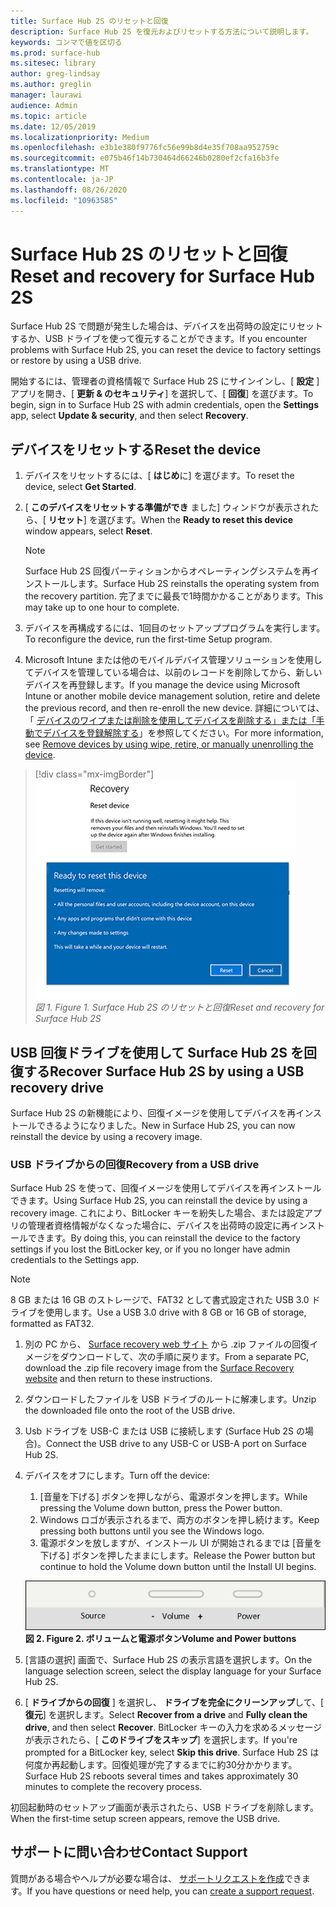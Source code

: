 ```yaml
---
title: Surface Hub 2S のリセットと回復
description: Surface Hub 2S を復元およびリセットする方法について説明します。
keywords: コンマで値を区切る
ms.prod: surface-hub
ms.sitesec: library
author: greg-lindsay
ms.author: greglin
manager: laurawi
audience: Admin
ms.topic: article
ms.date: 12/05/2019
ms.localizationpriority: Medium
ms.openlocfilehash: e3b1e380f9776fc56e99b8d4e35f708aa952759c
ms.sourcegitcommit: e075b46f14b730464d66246b0280ef2cfa16b3fe
ms.translationtype: MT
ms.contentlocale: ja-JP
ms.lasthandoff: 08/26/2020
ms.locfileid: "10963585"
---
```

# <span data-ttu-id="16c06-104">Surface Hub 2S のリセットと回復</span><span class="sxs-lookup"><span data-stu-id="16c06-104">Reset and recovery for Surface Hub 2S</span></span>

<span data-ttu-id="16c06-105">Surface Hub 2S で問題が発生した場合は、デバイスを出荷時の設定にリセットするか、USB ドライブを使って復元することができます。</span><span class="sxs-lookup"><span data-stu-id="16c06-105">If you encounter problems with Surface Hub 2S, you can reset the device to factory settings or restore by using a USB drive.</span></span>

<span data-ttu-id="16c06-106">開始するには、管理者の資格情報で Surface Hub 2S にサインインし、[ **設定** ] アプリを開き、[ **更新 & のセキュリティ**] を選択して、[ **回復**] を選びます。</span><span class="sxs-lookup"><span data-stu-id="16c06-106">To begin, sign in to Surface Hub 2S with admin credentials, open the **Settings** app, select **Update & security**, and then select **Recovery**.</span></span>

## <span data-ttu-id="16c06-107">デバイスをリセットする</span><span class="sxs-lookup"><span data-stu-id="16c06-107">Reset the device</span></span>

1. <span data-ttu-id="16c06-108">デバイスをリセットするには、[ **はじめ**に] を選びます。</span><span class="sxs-lookup"><span data-stu-id="16c06-108">To reset the device, select **Get Started**.</span></span>

2. <span data-ttu-id="16c06-109">[ **このデバイスをリセットする準備ができ** ました] ウィンドウが表示されたら、[ **リセット**] を選びます。</span><span class="sxs-lookup"><span data-stu-id="16c06-109">When the **Ready to reset this device** window appears, select **Reset**.</span></span> 
  
   > [!NOTE]
   > <span data-ttu-id="16c06-110">Surface Hub 2S 回復パーティションからオペレーティングシステムを再インストールします。</span><span class="sxs-lookup"><span data-stu-id="16c06-110">Surface Hub 2S reinstalls the operating system from the recovery partition.</span></span> <span data-ttu-id="16c06-111">完了までに最長で1時間かかることがあります。</span><span class="sxs-lookup"><span data-stu-id="16c06-111">This may take up to one hour to complete.</span></span>
  
3. <span data-ttu-id="16c06-112">デバイスを再構成するには、1回目のセットアッププログラムを実行します。</span><span class="sxs-lookup"><span data-stu-id="16c06-112">To reconfigure the device, run the first-time Setup program.</span></span>

4. <span data-ttu-id="16c06-113">Microsoft Intune または他のモバイルデバイス管理ソリューションを使用してデバイスを管理している場合は、以前のレコードを削除してから、新しいデバイスを再登録します。</span><span class="sxs-lookup"><span data-stu-id="16c06-113">If you manage the device using Microsoft Intune or another mobile device management solution, retire and delete the previous record, and then re-enroll the new device.</span></span> <span data-ttu-id="16c06-114">詳細については、「 [デバイスのワイプまたは削除を使用してデバイスを削除する」または「手動でデバイスを登録解除する](https://docs.microsoft.com/intune/devices-wipe)」を参照してください。</span><span class="sxs-lookup"><span data-stu-id="16c06-114">For more information, see [Remove devices by using wipe, retire, or manually unenrolling the device](https://docs.microsoft.com/intune/devices-wipe).</span></span>

> [!div class="mx-imgBorder"]
> ![\* Surface Hub 2S のリセットと回復 \*](images/sh2-reset.png)
<br/>*<span data-ttu-id="16c06-116">図 1. </span><span class="sxs-lookup"><span data-stu-id="16c06-116">Figure 1.</span></span> <span data-ttu-id="16c06-117">Surface Hub 2S のリセットと回復</span><span class="sxs-lookup"><span data-stu-id="16c06-117">Reset and recovery for Surface Hub 2S</span></span>* 

## <span data-ttu-id="16c06-118">USB 回復ドライブを使用して Surface Hub 2S を回復する</span><span class="sxs-lookup"><span data-stu-id="16c06-118">Recover Surface Hub 2S by using a USB recovery drive</span></span>

<span data-ttu-id="16c06-119">Surface Hub 2S の新機能により、回復イメージを使用してデバイスを再インストールできるようになりました。</span><span class="sxs-lookup"><span data-stu-id="16c06-119">New in Surface Hub 2S, you can now reinstall the device by using a recovery image.</span></span>

### <span data-ttu-id="16c06-120">USB ドライブからの回復</span><span class="sxs-lookup"><span data-stu-id="16c06-120">Recovery from a USB drive</span></span>

<span data-ttu-id="16c06-121">Surface Hub 2S を使って、回復イメージを使用してデバイスを再インストールできます。</span><span class="sxs-lookup"><span data-stu-id="16c06-121">Using Surface Hub 2S, you can reinstall the device by using a recovery image.</span></span> <span data-ttu-id="16c06-122">これにより、BitLocker キーを紛失した場合、または設定アプリの管理者資格情報がなくなった場合に、デバイスを出荷時の設定に再インストールできます。</span><span class="sxs-lookup"><span data-stu-id="16c06-122">By doing this, you can reinstall the device to the factory settings if you lost the BitLocker key, or if you no longer have admin credentials to the Settings app.</span></span>

>[!NOTE]
><span data-ttu-id="16c06-123">8 GB または 16 GB のストレージで、FAT32 として書式設定された USB 3.0 ドライブを使用します。</span><span class="sxs-lookup"><span data-stu-id="16c06-123">Use a USB 3.0 drive with 8 GB or 16 GB of storage, formatted as FAT32.</span></span>

1. <span data-ttu-id="16c06-124">別の PC から、 [Surface recovery web サイト](https://support.microsoft.com/surfacerecoveryimage?devicetype=surfacehub2s) から .zip ファイルの回復イメージをダウンロードして、次の手順に戻ります。</span><span class="sxs-lookup"><span data-stu-id="16c06-124">From a separate PC, download the .zip file recovery image from the [Surface Recovery website](https://support.microsoft.com/surfacerecoveryimage?devicetype=surfacehub2s) and then return to these instructions.</span></span> 

1. <span data-ttu-id="16c06-125">ダウンロードしたファイルを USB ドライブのルートに解凍します。</span><span class="sxs-lookup"><span data-stu-id="16c06-125">Unzip the downloaded file onto the root of the USB drive.</span></span>  

1. <span data-ttu-id="16c06-126">Usb ドライブを USB-C または USB に接続します (Surface Hub 2S の場合)。</span><span class="sxs-lookup"><span data-stu-id="16c06-126">Connect the USB drive to any USB-C or USB-A port on Surface Hub 2S.</span></span>

1. <span data-ttu-id="16c06-127">デバイスをオフにします。</span><span class="sxs-lookup"><span data-stu-id="16c06-127">Turn off the device:</span></span>

   1. <span data-ttu-id="16c06-128">[音量を下げる] ボタンを押しながら、電源ボタンを押します。</span><span class="sxs-lookup"><span data-stu-id="16c06-128">While pressing the Volume down button, press the Power button.</span></span>
   1. <span data-ttu-id="16c06-129">Windows ロゴが表示されるまで、両方のボタンを押し続けます。</span><span class="sxs-lookup"><span data-stu-id="16c06-129">Keep pressing both buttons until you see the Windows logo.</span></span>
   1. <span data-ttu-id="16c06-130">電源ボタンを放しますが、インストール UI が開始されるまでは [音量を下げる] ボタンを押したままにします。</span><span class="sxs-lookup"><span data-stu-id="16c06-130">Release the Power button but continue to hold the Volume down button until the Install UI begins.</span></span>

   ![\* ボリュームダウンと電源ボタンを使用して回復 \* を開始 \*](images/sh2-keypad.png) <br>
   **<span data-ttu-id="16c06-132">図 2. </span><span class="sxs-lookup"><span data-stu-id="16c06-132">Figure 2.</span></span> <span data-ttu-id="16c06-133">ボリュームと電源ボタン</span><span class="sxs-lookup"><span data-stu-id="16c06-133">Volume and Power buttons</span></span>**

1. <span data-ttu-id="16c06-134">[言語の選択] 画面で、Surface Hub 2S の表示言語を選択します。</span><span class="sxs-lookup"><span data-stu-id="16c06-134">On the language selection screen, select the display language for your Surface Hub 2S.</span></span>

1. <span data-ttu-id="16c06-135">[ **ドライブからの回復** ] を選択し、 **ドライブを完全にクリーンアップ**して、[ **復元**] を選択します。</span><span class="sxs-lookup"><span data-stu-id="16c06-135">Select **Recover from a drive** and **Fully clean the drive**, and then select **Recover**.</span></span> <span data-ttu-id="16c06-136">BitLocker キーの入力を求めるメッセージが表示されたら、[ **このドライブをスキップ**] を選択します。</span><span class="sxs-lookup"><span data-stu-id="16c06-136">If you're prompted for a BitLocker key, select **Skip this drive**.</span></span> <span data-ttu-id="16c06-137">Surface Hub 2S は何度か再起動します。回復処理が完了するまでに約30分かかります。</span><span class="sxs-lookup"><span data-stu-id="16c06-137">Surface Hub 2S reboots several times and takes approximately 30 minutes to complete the recovery process.</span></span>

<span data-ttu-id="16c06-138">初回起動時のセットアップ画面が表示されたら、USB ドライブを削除します。</span><span class="sxs-lookup"><span data-stu-id="16c06-138">When the first-time setup screen appears, remove the USB drive.</span></span>

## <span data-ttu-id="16c06-139">サポートに問い合わせ</span><span class="sxs-lookup"><span data-stu-id="16c06-139">Contact Support</span></span>

<span data-ttu-id="16c06-140">質問がある場合やヘルプが必要な場合は、 [サポートリクエストを作成](https://support.microsoft.com/supportforbusiness/productselection)できます。</span><span class="sxs-lookup"><span data-stu-id="16c06-140">If you have questions or need help, you can [create a support request](https://support.microsoft.com/supportforbusiness/productselection).</span></span>
